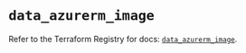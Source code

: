 # `data_azurerm_image`

Refer to the Terraform Registry for docs: [`data_azurerm_image`](https://registry.terraform.io/providers/hashicorp/azurerm/3.89.0/docs/data-sources/image).
